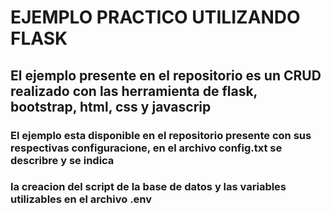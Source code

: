 # EJEMPLO PRACTICO UTILIZANDO FLASK

## El ejemplo presente en el repositorio es un CRUD realizado con las herramienta de flask, bootstrap, html, css y javascrip
### El ejemplo esta disponible en el repositorio presente con sus respectivas configuracione, en el archivo config.txt se describre y se indica
### la creacion del script de la base de datos y las variables utilizables en el archivo .env
